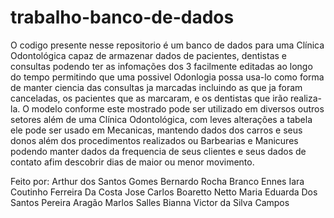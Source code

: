 # trabalho-banco-de-dados
O codigo presente nesse repositorio é um banco de dados para uma Clínica Odontológica capaz de armazenar dados de pacientes, dentistas e consultas podendo ter as infomações dos 3 facilmente editadas ao longo do tempo permitindo que uma possivel Odonlogia possa usa-lo como forma de manter ciencia das consultas ja marcadas incluindo as que ja foram canceladas, os pacientes que as marcaram, e os dentistas que irão realiza-la.
O modelo conforme este mostrado pode ser utilizado em diversos outros setores além de uma Clínica Odontológica, com leves alterações a tabela ele pode ser usado em Mecanicas, mantendo dados dos carros e seus donos além dos procedimentos realizados ou Barbearias e Manicures podendo manter dados da frequencia de seus clientes e seus dados de contato afim descobrir dias de maior ou menor movimento.

Feito por:
Arthur dos Santos Gomes
Bernardo Rocha Branco Ennes
Iara Coutinho Ferreira Da Costa
Jose Carlos Boaretto Netto
Maria Eduarda Dos Santos Pereira Aragão
Marlos Salles Bianna
Victor da Silva Campos

 
